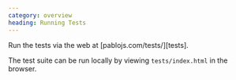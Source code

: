 ```yaml
--- 
category: overview
heading: Running Tests
---
```


Run the tests via the web at [pablojs.com/tests/][tests].

The test suite can be run locally by viewing `tests/index.html` in the browser.  